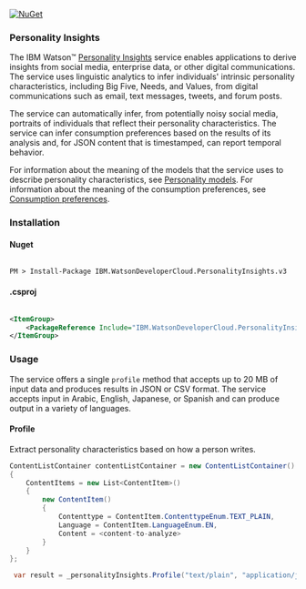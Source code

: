 [![NuGet](https://img.shields.io/badge/nuget-v2.4.2-green.svg?style=flat)](https://www.nuget.org/packages/IBM.WatsonDeveloperCloud.PersonalityInsights.v3/)

### Personality Insights

The IBM Watson™ [Personality Insights][personality-insights] service enables applications to derive insights from social media, enterprise data, or other digital communications. The service uses linguistic analytics to infer individuals' intrinsic personality characteristics, including Big Five, Needs, and Values, from digital communications such as email, text messages, tweets, and forum posts.

The service can automatically infer, from potentially noisy social media, portraits of individuals that reflect their personality characteristics. The service can infer consumption preferences based on the results of its analysis and, for JSON content that is timestamped, can report temporal behavior.

For information about the meaning of the models that the service uses to describe personality characteristics, see [Personality models][personality-models]. For information about the meaning of the consumption preferences, see [Consumption preferences][consumption-preferences].

### Installation
#### Nuget
```

PM > Install-Package IBM.WatsonDeveloperCloud.PersonalityInsights.v3

```
#### .csproj
```xml

<ItemGroup>
    <PackageReference Include="IBM.WatsonDeveloperCloud.PersonalityInsights.v3" Version="2.4.2" />
</ItemGroup>

```
### Usage
The service offers a single `profile` method that accepts up to 20 MB of input data and produces results in JSON or CSV format. The service accepts input in Arabic, English, Japanese, or Spanish and can produce output in a variety of languages.

#### Profile
Extract personality characteristics based on how a person writes.
```cs
ContentListContainer contentListContainer = new ContentListContainer()
{
    ContentItems = new List<ContentItem>()
    {
        new ContentItem()
        {
            Contenttype = ContentItem.ContenttypeEnum.TEXT_PLAIN,
            Language = ContentItem.LanguageEnum.EN,
            Content = <content-to-analyze>
        }
    }
};

 var result = _personalityInsights.Profile("text/plain", "application/json", contentListContainer, rawScores: true, consumptionPreferences:true, csvHeaders:true);
```

[personality-insights]: https://www.ibm.com/watson/developercloud/personality-insights.html
[personality-models]: https://console.bluemix.net/docs/services/personality-insights/models.html
[consumption-preferences]:https://console.bluemix.net/docs/services/personality-insights/preferences.html
